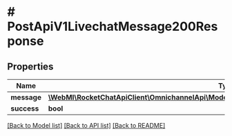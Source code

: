 # # PostApiV1LivechatMessage200Response

## Properties

Name | Type | Description | Notes
------------ | ------------- | ------------- | -------------
**message** | [**\WebMI\RocketChatApiClient\OmnichannelApi\Model\PostApiV1LivechatMessage200ResponseMessage**](PostApiV1LivechatMessage200ResponseMessage.md) |  | [optional]
**success** | **bool** |  | [optional]

[[Back to Model list]](../../README.md#models) [[Back to API list]](../../README.md#endpoints) [[Back to README]](../../README.md)
